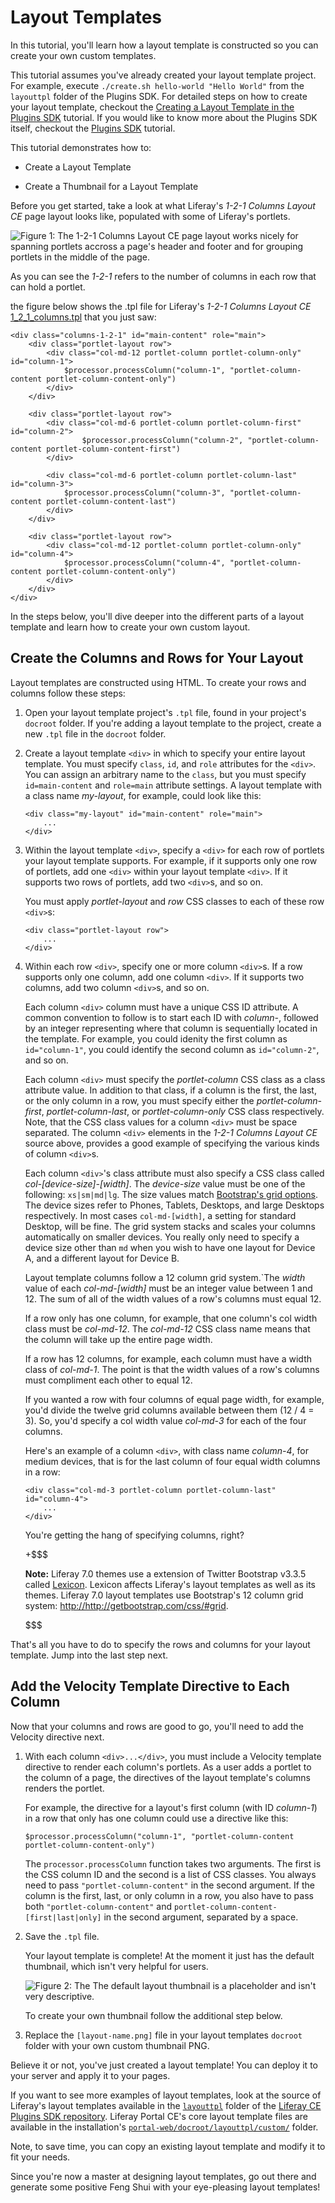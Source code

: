 # Layout Templates [](id=layout-templates)

In this tutorial, you'll learn how a layout template is constructed so you can
create your own custom templates.

This tutorial assumes you've already created your layout template project. For 
example, execute `./create.sh hello-world "Hello World"` from the `layouttpl` 
folder of the Plugins SDK. For detailed steps on how to create your layout
template, checkout the [Creating a Layout Template in the Plugins SDK](/develop/tutorials/-/knowledge_base/6-2/creating-a-layout-template-project-in-the-plugins-sdk) 
tutorial. If you would like to know more about the Plugins SDK itself, checkout 
the [Plugins SDK](/develop/tutorials/-/knowledge_base/6-2/plugins-sdk) tutorial.

This tutorial demonstrates how to:

- Create a Layout Template

- Create a Thumbnail for a Layout Template

Before you get started, take a look at what Liferay's *1-2-1 Columns Layout CE* 
page layout looks like, populated with some of Liferay's portlets. 

![Figure 1: The *1-2-1 Columns Layout CE* page layout works nicely for spanning portlets accross a page's header and footer and for grouping portlets in the middle of the page.](../../images/layout-template-1-2-1-columns.png)

As you can see the *1-2-1* refers to the number of columns in each row that can
hold a portlet.

the figure below shows the .tpl file for Liferay's *1-2-1 Columns Layout CE* 
[1_2_1_columns.tpl](https://github.com/liferay/liferay-portal/blob/7.0.x/portal-web/docroot/layouttpl/custom/1_2_1_columns.tpl) 
that you just saw:

    <div class="columns-1-2-1" id="main-content" role="main">
	    <div class="portlet-layout row">
		    <div class="col-md-12 portlet-column portlet-column-only" id="column-1">
			    $processor.processColumn("column-1", "portlet-column-content portlet-column-content-only")
		    </div>
	    </div>

	    <div class="portlet-layout row">
		    <div class="col-md-6 portlet-column portlet-column-first" id="column-2">
		            $processor.processColumn("column-2", "portlet-column-content portlet-column-content-first")
		    </div>

		    <div class="col-md-6 portlet-column portlet-column-last" id="column-3">
			    $processor.processColumn("column-3", "portlet-column-content portlet-column-content-last")
		    </div>
	    </div>

	    <div class="portlet-layout row">
		    <div class="col-md-12 portlet-column portlet-column-only" id="column-4">
			    $processor.processColumn("column-4", "portlet-column-content portlet-column-content-only")
		    </div>
	    </div>
    </div>

In the steps below, you'll dive deeper into the different parts of a layout
template and learn how to create your own custom layout.

## Create the Columns and Rows for Your Layout [](id=create-the-columns-and-rows-for-your-layout)

Layout templates are constructed using HTML. To create your rows and columns 
follow these steps:

1.  Open your layout template project's `.tpl` file, found in your project's
`docroot` folder. If you're adding a layout template to the project, create a
new `.tpl` file in the `docroot` folder. 

2.  Create a layout template `<div>` in which to specify your entire layout
template. You must specify `class`, `id`, and `role` attributes for the `<div>`.
You can assign an arbitrary name to the `class`, but you must specify
`id=main-content` and `role=main` attribute settings. A layout template with a
class name *my-layout*, for example, could look like this: 

        <div class="my-layout" id="main-content" role="main">
            ...
        </div>

3.  Within the layout template `<div>`, specify a `<div>` for each row of
portlets your layout template supports. For example, if it supports only one row
of portlets, add one `<div>` within your layout template `<div>`. If it supports
two rows of portlets, add two `<div>`s, and so on.

    You must apply *portlet-layout* and *row* CSS classes to each of these row 
    `<div>`s:

        <div class="portlet-layout row">
            ...
        </div>

4.  Within each row `<div>`, specify one or more column `<div>`s. If a row
supports only one column, add one column `<div>`. If it supports two columns,
add two column `<div>`s, and so on.

    Each column `<div>` column must have a unique CSS ID attribute. A common
    convention to follow is to start each ID with *column-*, followed by an
    integer representing where that column is sequentially located in the
    template. For example, you could idenity the first column  as
    `id="column-1"`, you could identify the second column  as `id="column-2"`,
    and so on. 

    Each column `<div>` must specify the *portlet-column* CSS class as a class
    attribute value. In addition to that class, if a column is the first, the
    last, or the only column in a row, you must specify either the
    *portlet-column-first*, *portlet-column-last*, or *portlet-column-only* CSS
    class respectively. Note, that the CSS class values for a column `<div>`
    must be space separated. The column `<div>` elements in the *1-2-1 Columns
    Layout CE* source above, provides a good example of specifying the various
    kinds of column `<div>`s. 

    Each column `<div>`'s class attribute must also specify a CSS class called
    *col-[device-size]-[width]*. The *device-size* value must be one of the 
    following: `xs|sm|md|lg`. The size values match [Bootstrap's grid options](http://getbootstrap.com/css/#grid-options).
    The device sizes refer to Phones, Tablets, Desktops, and large Desktops 
    respectively. In most cases `col-md-[width]`, a setting for standard Desktop, 
    will be fine. The grid system stacks and scales your columns automatically 
    on smaller devices. You really only need to specify a device size other than 
    `md` when you wish to have one layout for Device A, and a different layout 
    for Device B. 
    
    Layout template columns follow a 12 column grid system.`The *width* value of 
    each *col-md-[width]* must be an integer value between 1 and 12. The sum of 
    all of the width values of a row's columns must equal 12.

    If a row only has one column, for example, that one column's col width class 
    must be *col-md-12*. The *col-md-12* CSS class name means that the column 
    will take up the entire page width.
    
    If a row has 12 columns, for example, each column must have a width class of 
    *col-md-1*. The point is that the width values of a row's columns must 
    compliment each other to equal 12. 

    If you wanted a row with four columns of equal page width, for example,
    you'd divide the twelve grid columns available between them (12 / 4 = 3).
    So, you'd specify a col width value *col-md-3* for each of the 
    four columns.

    Here's an example of a column `<div>`, with class name *column-4*, for 
    medium devices, that is for the last column of four equal width columns in a 
    row: 

        <div class="col-md-3 portlet-column portlet-column-last" id="column-4">
            ...
        </div>

    You're getting the hang of specifying columns, right?

    +$$$
    
    **Note:** Liferay 7.0 themes use a extension of Twitter Bootstrap v3.3.5 
    called [Lexicon](https://github.com/liferay/lexicon/tree/master/src/scss/bootstrap). 
    Lexicon affects Liferay's layout templates as well as its themes. Liferay
    7.0 layout templates use Bootstrap's 12 column grid system: 
    <http://http://getbootstrap.com/css/#grid>.

    $$$

That's all you have to do to specify the rows and columns for your layout
template. Jump into the last step next.

## Add the Velocity Template Directive to Each Column [](id=add-the-velocity-template-directive-to-each-column)

Now that your columns and rows are good to go, you'll need to add the Velocity
directive next.

1.  With each column `<div>...</div>`, you must include a Velocity template 
directive to render each column's portlets. As a user adds a portlet to the 
column of a page, the directives of the layout template's columns renders the 
portlet.

    For example, the directive for a layout's first column (with ID *column-1*) 
    in a row that only has one column could use a directive like this:

        $processor.processColumn("column-1", "portlet-column-content portlet-column-content-only")

    The `processor.processColumn` function takes two arguments. The first is the 
    CSS column ID and the second is a list of CSS classes. You always need to 
    pass `"portlet-column-content"` in the second argument. If the column is the 
    first, last, or only column in a row, you also have to pass both
    `"portlet-column-content"` and `portlet-column-content-[first|last|only]` in 
    the second argument, separated by a space.

2.  Save the `.tpl` file.

    Your layout template is complete! At the moment it just has the default
    thumbnail, which isn't very helpful for users.
    
    ![Figure 2: The The default layout thumbnail is a placeholder and isn't very descriptive.](../../images/blank_columns.png)
    
    To create your own thumbnail follow the additional step below.
    
3.  Replace the `[layout-name.png]` file in your layout templates `docroot`
folder with your own custom thumbnail PNG.

Believe it or not, you've just created a layout template! You can deploy it to 
your server and apply it to your pages.

If you want to see more examples of layout templates, look at the
source of Liferay's layout templates available in the
[`layouttpl`](https://github.com/liferay/liferay-plugins/tree/master/layouttpl)
folder of the
[Liferay CE Plugins SDK repository](http://github.com/liferay/liferay-plugins).
Liferay Portal CE's core layout template files are available in the
installation's
[`portal-web/docroot/layouttpl/custom/`](https://github.com/liferay/liferay-portal/tree/7.0.x/portal-web/docroot/layouttpl/custom)
folder. 

Note, to save time, you can copy an existing layout template and modify it to
fit your needs. 

Since you're now a master at designing layout templates, go out there and
generate some positive Feng Shui with your eye-pleasing layout templates!

<!--
Related Topics

[Embedding Portlets and Themes in Layout Templates](/develop/tutorials/-/knowledge_base/7-0/embedding-portlets-in-themes-and-layout-templates)
-->

